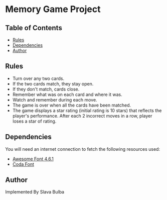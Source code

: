 # Memory Game Project

## Table of Contents

* [Rules](#Rules)
* [Dependencies](#Dependencies)
* [Author](#Author)

## Rules

* Turn over any two cards.
* If the two cards match, they stay open.
* If they don't match, cards close.
* Remember what was on each card and where it was.
* Watch and remember during each move.
* The game is over when all the cards have been matched.
* The game displays a star rating (initial rating is 10 stars) that reflects the player's performance. After each 2 incorrect moves in a row, player loses a star of rating.

## Dependencies

You will need an internet connection to fetch the following resources used:

* [Awesome Font 4.6.1](https://maxcdn.bootstrapcdn.com/font-awesome/4.6.1/css/font-awesome.min.css)
* [Coda Font](https://fonts.googleapis.com/css?family=Coda)

## Author

Implemented By Slava Bulba